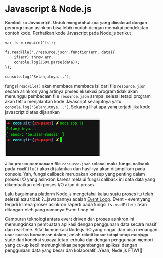 # Javascript & Node.js

Kembali ke Javascript!. Untuk mengetahui apa yang dimaksud dengan pemrograman asinkron bisa lebih mudah dengan memakai pendekatan contoh kode. Perhatikan kode Javascript pada Node.js berikut


```
var fs = require('fs');

fs.readFile('./resource.json',function(err, data){
	if(err) throw err;
	console.log(JSON.parse(data));
});

console.log('Selanjutnya...');

```

fungsi `readFile()` akan membaca membaca isi dari file `resource.json` secara asinkron yang artinya  proses eksekusi program tidak akan menunggu pembacaan file `resource.json` sampai selesai tetapi program akan tetap menjalankan kode Javascript selanjutnya yaitu `console.log('Selanjutnya...')`. Sekarng lihat apa yang terjadi jika kode javascript diatas dijalankan


![belajar-asinkron-nodejs](/images/belajar-asinkron-nodejs.png)


Jika proses pembacaan file `resource.json` selesai maka fungsi callback pada `readFile()` akan di jalankan dan hasilnya akan ditampilkan pada console. Yah, fungsi callback merupakan konsep yang penting dalam proses I/O yang asinkron karena melalui fungsi callback ini data data yang dikembalikan oleh proses I/O akan di proses.

Lalu bagaimana platform Node.js mengetahui kalau suatu proses itu telah selesai atau tidak ?...jawabannya adalah [Event Loop](http://en.wikipedia.org/wiki/Event_loop). Event - event yang terjadi karena proses asinkron seperti pada fungsi `fs.readFile()` akan ditangani oleh yang namanya Event Loop ini.

Campuran teknologi antara event driven dan proses asinkron ini memungkinkan pembuatan aplikasi dengan penggunaan data secara masif dan real-time. Sifat komunikasi Node.js I/O yang ringan dan bisa menangani user secara bersamaan dalam jumlah relatif besar tetapi tetap menjaga state dari koneksi supaya tetap terbuka dan dengan penggunaan memori yang cukup kecil memungkinkan pengembangan aplikasi dengan penggunaan data yang besar dan kolaboratif...Yeah, Node.js FTW! :metal:



